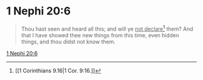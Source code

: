 # 1 Nephi 20:6

> Thou hast seen and heard all this; and will ye <u>not declare</u>[^a] them? And that I have showed thee new things from this time, even hidden things, and thou didst not know them.

[1 Nephi 20:6](https://www.churchofjesuschrist.org/study/scriptures/bofm/1-ne/20?lang=eng&id=p6#p6)


[^a]: [[1 Corinthians 9.16|1 Cor. 9:16.]]
